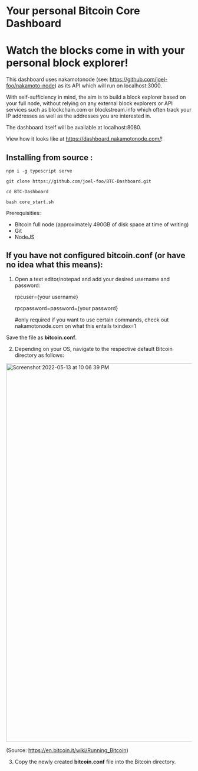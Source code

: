 # Your personal Bitcoin Core Dashboard

# Watch the blocks come in with your personal block explorer!

This dashboard uses nakamotonode (see: https://github.com/joel-foo/nakamoto-node) as its API which will run on localhost:3000.

With self-sufficiency in mind, the aim is to build a block explorer based on your full node, without relying on any external block explorers or API services such as blockchain.com or blockstream.info which often track your IP addresses as well as the addresses you are interested in.

The dashboard itself will be available at localhost:8080.

View how it looks like at https://dashboard.nakamotonode.com/!

## Installing from source :

    npm i -g typescript serve

    git clone https://github.com/joel-foo/BTC-Dashboard.git

    cd BTC-Dashboard

    bash core_start.sh

Prerequisities:

- Bitcoin full node (approximately 490GB of disk space at time of writing)
- Git
- NodeJS

## If you have not configured bitcoin.conf (or have no idea what this means):

1. Open a text editor/notepad and add your desired username and password:

   rpcuser={your username}

   rpcpassword=password={your password}

   #only required if you want to use certain commands, check out nakamotonode.com on what this entails
   txindex=1

Save the file as **bitcoin.conf**.

2. Depending on your OS, navigate to the respective default Bitcoin directory as follows:

  <img width="1025" alt="Screenshot 2022-05-13 at 10 06 39 PM" src="https://user-images.githubusercontent.com/76934561/168301365-4d93cd2c-1c58-4ae6-82c5-9370eaae408b.png">
  
  (Source: https://en.bitcoin.it/wiki/Running_Bitcoin)

3. Copy the newly created **bitcoin.conf** file into the Bitcoin directory.

